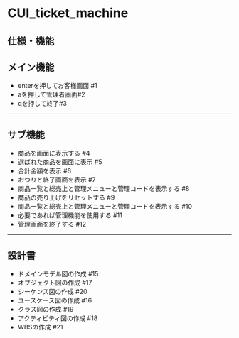 # CUI_ticket_machine
仕様・機能
--- 
メイン機能
---
- enterを押してお客様画面 #1
- aを押して管理者画面#2
- qを押して終了#3
---
サブ機能
---
- 商品を画面に表示する #4
- 選ばれた商品を画面に表示 #5
- 合計金額を表示 #6
- おつりと終了画面を表示 #7
- 商品一覧と総売上と管理メニューと管理コードを表示する #8
- 商品の売り上げをリセットする #9
- 商品一覧と総売上と管理メニューと管理コードを表示する #10
- 必要であれば管理機能を使用する #11
- 管理画面を終了する #12
---  
設計書
---
- ドメインモデル図の作成 #15  
- オブジェクト図の作成 #17   
- シーケンス図の作成 #20  
- ユースケース図の作成 #16 
- クラス図の作成 #19
- アクティビティ図の作成 #18
- WBSの作成 #21